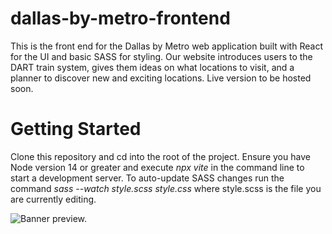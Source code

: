 # dallas-by-metro-frontend
This is the front end for the Dallas by Metro web application built with React for the UI and basic SASS for styling.
Our website introduces users to the DART train system, gives them ideas on what locations to visit, and a planner to discover new and exciting locations.
Live version to be hosted soon.

# Getting Started
Clone this repository and cd into the root of the project. Ensure you have Node version 14 or greater and execute *npx vite* in the command line to start a development server.
To auto-update SASS changes run the command *sass --watch style.scss style.css* where style.scss is the file you are currently editing.

![Banner preview.](https://github.com/DartExplore/dallas-by-metro-frontend/assets/18405628/26a8d285-64d5-4b43-aa34-346dd5b18850)
